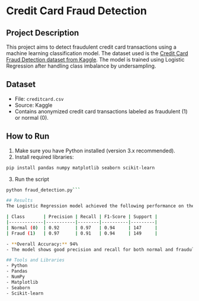 # Credit Card Fraud Detection

## Project Description
This project aims to detect fraudulent credit card transactions using a machine learning classification model. The dataset used is the [Credit Card Fraud Detection dataset from Kaggle](https://www.kaggle.com/datasets/mlg-ulb/creditcardfraud). The model is trained using Logistic Regression after handling class imbalance by undersampling.

## Dataset
- File: `creditcard.csv`  
- Source: Kaggle  
- Contains anonymized credit card transactions labeled as fraudulent (1) or normal (0).

## How to Run
1. Make sure you have Python installed (version 3.x recommended).  
2. Install required libraries:
```bash
pip install pandas numpy matplotlib seaborn scikit-learn
```
3. Run the script
```bash
python fraud_detection.py```

## Results
The Logistic Regression model achieved the following performance on the test set:

| Class       | Precision | Recall | F1-Score | Support |
|-------------|-----------|--------|----------|---------|
| Normal (0)  | 0.92      | 0.97   | 0.94     | 147     |
| Fraud (1)   | 0.97      | 0.91   | 0.94     | 149     |

- **Overall Accuracy:** 94%  
- The model shows good precision and recall for both normal and fraudulent transactions.

## Tools and Libraries
- Python  
- Pandas  
- NumPy  
- Matplotlib  
- Seaborn  
- Scikit-learn  
